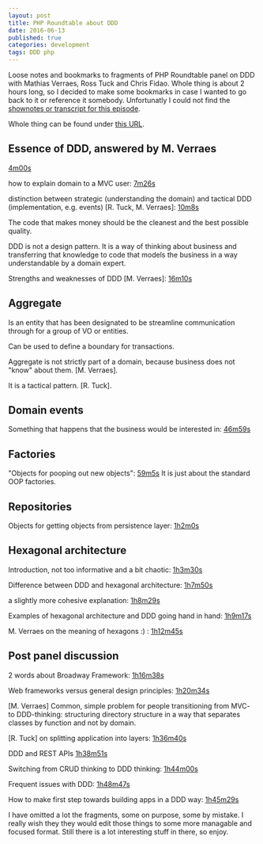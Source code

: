 ```yaml
---
layout: post
title: PHP Roundtable about DDD
date: 2016-06-13
published: true
categories: development
tags: DDD php
---
```

Loose notes and bookmarks to fragments of PHP Roundtable panel on DDD with Mathias Verraes, Ross Tuck and Chris Fidao. Whole thing is about 2 hours long, so I decided to make some bookmarks in case I wanted to go back to it or reference it somebody. Unfortunatly I could not find the [shownotes or transcript for this episode](https://github.com/PHPRoundtable/show-notes/tree/master/episodes). 

Whole thing can be found under [this URL](https://www.phproundtable.com/episode/domain-driven-design-in-php).

## Essence of DDD, answered by M. Verraes
[4m00s](https://youtu.be/CS_22l-LEtM?t=4m00s)

how to explain domain to a MVC user:
[7m26s](https://youtu.be/CS_22l-LEtM?t=7m26s)

distinction between strategic (understanding the domain) and tactical DDD (implementation, e.g. events) [R. Tuck, M. Verraes]:
[10m8s](https://youtu.be/CS_22l-LEtM?t=10m8s)

The code that makes money should be the cleanest and the best possible quality.

DDD is not a design pattern. It is a way of thinking about business and transferring that knowledge to code that models the business in a way understandable by a domain expert.

Strengths and weaknesses of DDD [M. Verraes]:
[16m10s](https://youtu.be/CS_22l-LEtM?t=16m10s)

## Aggregate
Is an entity that has been designated to be streamline communication through for a group of VO or entities.

Can be used to define a boundary for transactions.

Aggregate is not strictly part of a domain, because business does not "know" about them. [M. Verraes].

It is a tactical pattern. [R. Tuck].

## Domain events
Something that happens that the business would be interested in:
[46m59s](https://youtu.be/CS_22l-LEtM?t=46m59s)

## Factories
"Objects for pooping out new objects":
[59m5s](https://youtu.be/CS_22l-LEtM?t=59m5s)
It is just about the standard OOP factories.

## Repositories
Objects for getting objects from persistence layer:
[1h2m0s](https://youtu.be/CS_22l-LEtM?t=1h2m0s)

## Hexagonal architecture 
Introduction, not too informative and a bit chaotic:
[1h3m30s](https://youtu.be/CS_22l-LEtM?t=1h3m30s)

Difference between DDD and hexagonal architecture:
[1h7m50s](https://youtu.be/CS_22l-LEtM?t=1h7m50s)

a slightly more cohesive explanation:
[1h8m29s](https://youtu.be/CS_22l-LEtM?t=1h8m29s)

Examples of hexagonal architecture and DDD going hand in hand:
[1h9m17s](https://youtu.be/CS_22l-LEtM?t=1h9m17s)

M. Verraes on the meaning of hexagons :) :
[1h12m45s](https://youtu.be/CS_22l-LEtM?t=1h12m45s)

## Post panel discussion
2 words about Broadway Framework:
[1h16m38s](https://youtu.be/CS_22l-LEtM?t=1h16m38s)

Web frameworks versus general design principles:
[1h20m34s](https://youtu.be/CS_22l-LEtM?t=1h20m34s)

[M. Verraes] Common, simple problem for people transitioning from MVC- to DDD-thinking: structuring directory structure in a way that separates classes by function and not by domain. 

[R. Tuck] on splitting application into layers:
[1h36m40s](https://youtu.be/CS_22l-LEtM?t=1h36m40s)

DDD and REST APIs
[1h38m51s](https://youtu.be/CS_22l-LEtM?t=1h38m51s)

Switching from CRUD thinking to DDD thinking:
[1h44m00s](https://youtu.be/CS_22l-LEtM?t=1h44m00s)

Frequent issues with DDD:
[1h48m47s](https://youtu.be/CS_22l-LEtM?t=1h48m47s)

How to make first step towards building apps in a DDD way:
[1h45m29s](https://youtu.be/CS_22l-LEtM?t=1h45m29s)

I have omitted a lot the fragments, some on purpose, some by mistake. I really wish they they would edit those things to some more managable and focused format. Still there is a lot interesting stuff in there, so enjoy.
